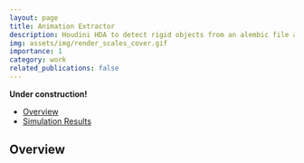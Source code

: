 ```yaml
---
layout: page
title: Animation Extractor
description: Houdini HDA to detect rigid objects from an alembic file and extract the animation into the object level.
img: assets/img/render_scales_cover.gif
importance: 1
category: work
related_publications: false
---
```


<!-- Include MathJax -->
<script type="text/javascript" async
  src="https://cdn.jsdelivr.net/npm/mathjax@3/es5/tex-mml-chtml.js">
</script>

**Under construction!**

- [Overview](#overview)
- [Simulation Results](#simulation-results)

## Overview
